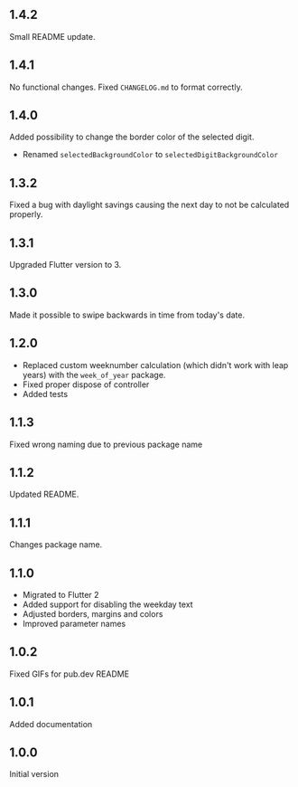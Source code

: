 ## 1.4.2

Small README update.

## 1.4.1

No functional changes. Fixed `CHANGELOG.md` to format correctly.

## 1.4.0

Added possibility to change the border color of the selected digit.

- Renamed `selectedBackgroundColor` to `selectedDigitBackgroundColor`

## 1.3.2

Fixed a bug with daylight savings causing the next day to not be calculated properly.

## 1.3.1

Upgraded Flutter version to 3.

## 1.3.0

Made it possible to swipe backwards in time from today's date.

## 1.2.0

- Replaced custom weeknumber calculation (which didn't work with leap years) with the `week_of_year` package.
- Fixed proper dispose of controller
- Added tests

## 1.1.3

Fixed wrong naming due to previous package name

## 1.1.2

Updated README.

## 1.1.1

Changes package name.

## 1.1.0

- Migrated to Flutter 2
- Added support for disabling the weekday text
- Adjusted borders, margins and colors
- Improved parameter names

## 1.0.2

Fixed GIFs for pub.dev README

## 1.0.1

Added documentation

## 1.0.0

Initial version
